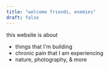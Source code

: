 ```yaml
---
title: "welcome friends, enemies"
draft: false
---
```


this website is about
- things that I'm building
- chronic pain that I am experiencing
- nature, photography, & more
